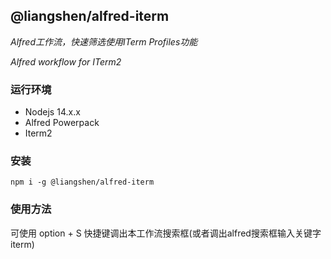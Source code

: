 ## @liangshen/alfred-iterm

*Alfred工作流，快速筛选使用ITerm Profiles功能*

*Alfred workflow for ITerm2*

### 运行环境

* Nodejs 14.x.x
* Alfred Powerpack
* Iterm2

### 安装

```
npm i -g @liangshen/alfred-iterm
```

### 使用方法

可使用 option + S 快捷键调出本工作流搜索框(或者调出alfred搜索框输入关键字 iterm)


